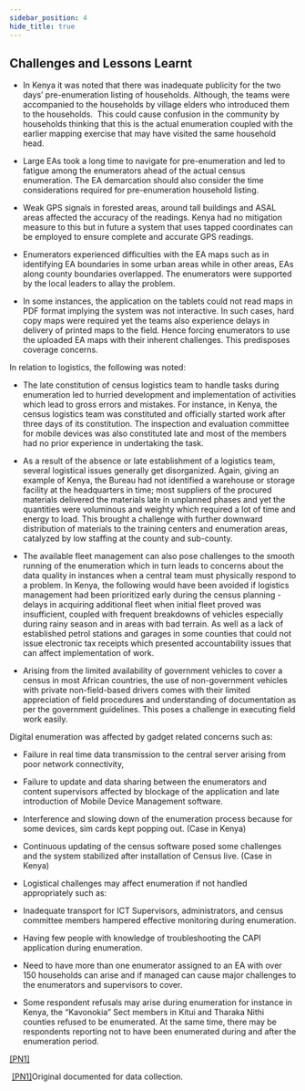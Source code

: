```yaml
---
sidebar_position: 4
hide_title: true 
---
```


## Challenges and Lessons Learnt

- In Kenya it was noted that there was inadequate publicity for the two days’ pre-enumeration listing of households. Although, the teams were accompanied to the households by village elders who introduced them to the households.  This could cause confusion in the community by households thinking that this is the actual enumeration coupled with the earlier mapping exercise that may have visited the same household head.

- Large EAs took a long time to navigate for pre-enumeration and led to fatigue among the enumerators ahead of the actual census enumeration. The EA demarcation should also consider the time considerations required for pre-enumeration household listing.

- Weak GPS signals in forested areas, around tall buildings and ASAL areas affected the accuracy of the readings. Kenya had no mitigation measure to this but in future a system that uses tapped coordinates can be employed to ensure complete and accurate GPS readings.

- Enumerators experienced difficulties with the EA maps such as in identifying EA boundaries in some urban areas while in other areas, EAs along county boundaries overlapped. The enumerators were supported by the local leaders to allay the problem.

- In some instances, the application on the tablets could not read maps in PDF format implying the system was not interactive. In such cases, hard copy maps were required yet the teams also experience delays in delivery of printed maps to the field. Hence forcing enumerators to use the uploaded EA maps with their inherent challenges. This predisposes coverage concerns.

In relation to logistics, the following was noted:

- The late constitution of census logistics team to handle tasks during enumeration led to hurried development and implementation of activities which lead to gross errors and mistakes. For instance, in Kenya, the census logistics team was constituted and officially started work after three days of its constitution. The inspection and evaluation committee for mobile devices was also constituted late and most of the members had no prior experience in undertaking the task.

- As a result of the absence or late establishment of a logistics team, several logistical issues generally get disorganized. Again, giving an example of Kenya, the Bureau had not identified a warehouse or storage facility at the headquarters in time; most suppliers of the procured materials delivered the materials late in unplanned phases and yet the quantities were voluminous and weighty which required a lot of time and energy to load. This brought a challenge with further downward distribution of materials to the training centers and enumeration areas, catalyzed by low staffing at the county and sub-county.

- The available fleet management can also pose challenges to the smooth running of the enumeration which in turn leads to concerns about the data quality in instances when a central team must physically respond to a problem. In Kenya, the following would have been avoided if logistics management had been prioritized early during the census planning - delays in acquiring additional fleet when initial fleet proved was insufficient, coupled with frequent breakdowns of vehicles especially during rainy season and in areas with bad terrain. As well as a lack of established petrol stations and garages in some counties that could not issue electronic tax receipts which presented accountability issues that can affect implementation of work.

- Arising from the limited availability of government vehicles to cover a census in most African countries, the use of non-government vehicles with private non-field-based drivers comes with their limited appreciation of field procedures and understanding of documentation as per the government guidelines. This poses a challenge in executing field work easily.

Digital enumeration was affected by gadget related concerns such as:

- Failure in real time data transmission to the central server arising from poor network connectivity,

- Failure to update and data sharing between the enumerators and content supervisors affected by blockage of the application and late introduction of Mobile Device Management software.

- Interference and slowing down of the enumeration process because for some devices, sim cards kept popping out. (Case in Kenya)

- Continuous updating of the census software posed some challenges and the system stabilized after installation of Census live. (Case in Kenya)

- Logistical challenges may affect enumeration if not handled appropriately such as:

- Inadequate transport for ICT Supervisors, administrators, and census committee members hampered effective monitoring during enumeration.

- Having few people with knowledge of troubleshooting the CAPI application during enumeration.

- Need to have more than one enumerator assigned to an EA with over 150 households can arise and if managed can cause major challenges to the enumerators and supervisors to cover.

- Some respondent refusals may arise during enumeration for instance in Kenya, the “Kavonokia” Sect members in Kitui and Tharaka Nithi counties refused to be enumerated. At the same time, there may be respondents reporting not to have been enumerated during and after the enumeration period. 

[\[PN1\]](file:///C:/Users/ymersha/Downloads/e-cencus-handbook/Chapter8_Enumeration_to_upload.docx#_msocom_1) 



 [\[PN1\]](file:///C:/Users/ymersha/Downloads/e-cencus-handbook/Chapter8_Enumeration_to_upload.docx#_msoanchor_1)Original documented for data collection.